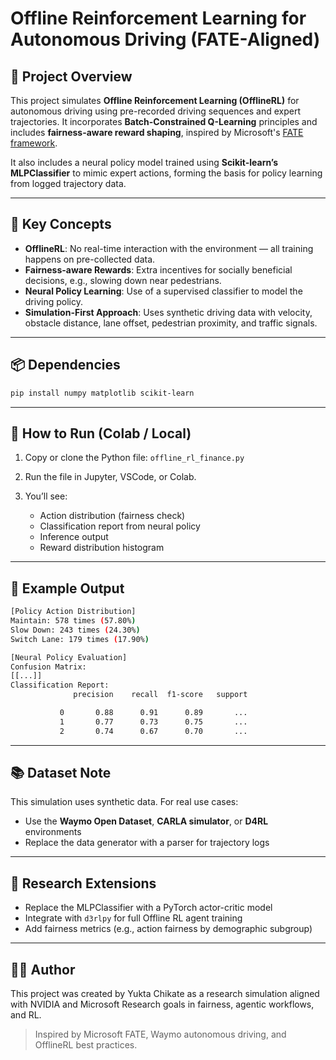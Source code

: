 # Offline Reinforcement Learning for Autonomous Driving (FATE-Aligned)

## 🚗 Project Overview

This project simulates **Offline Reinforcement Learning (OfflineRL)** for autonomous driving using pre-recorded driving sequences and expert trajectories. It incorporates **Batch-Constrained Q-Learning** principles and includes **fairness-aware reward shaping**, inspired by Microsoft's [FATE framework](https://www.microsoft.com/en-us/research/group/fate/).

It also includes a neural policy model trained using **Scikit-learn’s MLPClassifier** to mimic expert actions, forming the basis for policy learning from logged trajectory data.

---

## 🧠 Key Concepts

* **OfflineRL**: No real-time interaction with the environment — all training happens on pre-collected data.
* **Fairness-aware Rewards**: Extra incentives for socially beneficial decisions, e.g., slowing down near pedestrians.
* **Neural Policy Learning**: Use of a supervised classifier to model the driving policy.
* **Simulation-First Approach**: Uses synthetic driving data with velocity, obstacle distance, lane offset, pedestrian proximity, and traffic signals.

---

## 📦 Dependencies

```bash
pip install numpy matplotlib scikit-learn
```

---

## 🚀 How to Run (Colab / Local)

1. Copy or clone the Python file: `offline_rl_finance.py`
2. Run the file in Jupyter, VSCode, or Colab.
3. You’ll see:

   * Action distribution (fairness check)
   * Classification report from neural policy
   * Inference output
   * Reward distribution histogram

---

## 📝 Example Output

```bash
[Policy Action Distribution]
Maintain: 578 times (57.80%)
Slow Down: 243 times (24.30%)
Switch Lane: 179 times (17.90%)

[Neural Policy Evaluation]
Confusion Matrix:
[[...]]
Classification Report:
              precision    recall  f1-score   support

           0       0.88      0.91      0.89       ...
           1       0.77      0.73      0.75       ...
           2       0.74      0.67      0.70       ...
```

---

## 📚 Dataset Note

This simulation uses synthetic data. For real use cases:

* Use the **Waymo Open Dataset**, **CARLA simulator**, or **D4RL** environments
* Replace the data generator with a parser for trajectory logs

---

## 🧠 Research Extensions

* Replace the MLPClassifier with a PyTorch actor-critic model
* Integrate with `d3rlpy` for full Offline RL agent training
* Add fairness metrics (e.g., action fairness by demographic subgroup)

---

## 👩‍💻 Author

This project was created by Yukta Chikate as a research simulation aligned with NVIDIA and Microsoft Research goals in fairness, agentic workflows, and RL.

> Inspired by Microsoft FATE, Waymo autonomous driving, and OfflineRL best practices.
